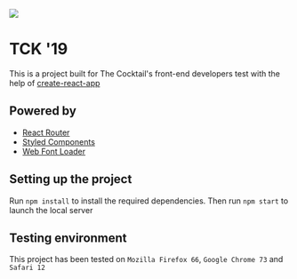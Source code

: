 ![](https://i.imgur.com/fs5VKRI.png)
# TCK '19
This is a project built for The Cocktail's front-end developers test with the help of [create-react-app](https://github.com/facebook/create-react-app)
## Powered by
* [React Router](https://reacttraining.com/react-router/web/guides/quick-start)
* [Styled Components](https://github.com/styled-components/styled-components)
* [Web Font Loader](https://github.com/typekit/webfontloader)
## Setting up the project
Run `npm install` to install the required dependencies. Then run `npm start` to launch the local server
## Testing environment
This project has been tested on `Mozilla Firefox 66`, `Google Chrome 73` and `Safari 12`
